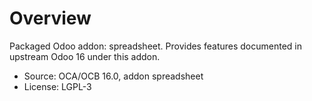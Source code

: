 # Overview

Packaged Odoo addon: spreadsheet. Provides features documented in upstream Odoo 16 under this addon.

- Source: OCA/OCB 16.0, addon spreadsheet
- License: LGPL-3

